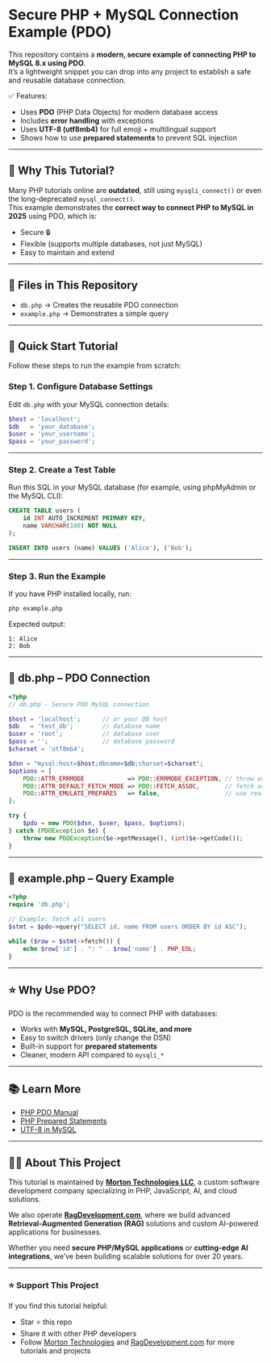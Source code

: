# Secure PHP + MySQL Connection Example (PDO)

This repository contains a **modern, secure example of connecting PHP to MySQL 8.x using PDO**.  
It’s a lightweight snippet you can drop into any project to establish a safe and reusable database connection.

✅ Features:
- Uses **PDO** (PHP Data Objects) for modern database access  
- Includes **error handling** with exceptions  
- Uses **UTF-8 (utf8mb4)** for full emoji + multilingual support  
- Shows how to use **prepared statements** to prevent SQL injection  

---

## 📌 Why This Tutorial?

Many PHP tutorials online are **outdated**, still using `mysqli_connect()` or even the long-deprecated `mysql_connect()`.  
This example demonstrates the **correct way to connect PHP to MySQL in 2025** using PDO, which is:
- Secure 🔒  
- Flexible (supports multiple databases, not just MySQL)  
- Easy to maintain and extend  

---

## 📂 Files in This Repository

- `db.php` → Creates the reusable PDO connection  
- `example.php` → Demonstrates a simple query  

---

## 🚀 Quick Start Tutorial

Follow these steps to run the example from scratch:

### Step 1. Configure Database Settings
Edit `db.php` with your MySQL connection details:

```php
$host = 'localhost';
$db   = 'your_database';
$user = 'your_username';
$pass = 'your_password';
```

---

### Step 2. Create a Test Table
Run this SQL in your MySQL database (for example, using phpMyAdmin or the MySQL CLI):

```sql
CREATE TABLE users (
    id INT AUTO_INCREMENT PRIMARY KEY,
    name VARCHAR(100) NOT NULL
);

INSERT INTO users (name) VALUES ('Alice'), ('Bob');
```

---

### Step 3. Run the Example
If you have PHP installed locally, run:

```bash
php example.php
```

Expected output:

```
1: Alice
2: Bob
```

---

## 🔑 db.php – PDO Connection

```php
<?php
// db.php - Secure PDO MySQL connection

$host = 'localhost';      // or your DB host
$db   = 'test_db';        // database name
$user = 'root';           // database user
$pass = '';               // database password
$charset = 'utf8mb4';

$dsn = "mysql:host=$host;dbname=$db;charset=$charset";
$options = [
    PDO::ATTR_ERRMODE            => PDO::ERRMODE_EXCEPTION, // throw exceptions
    PDO::ATTR_DEFAULT_FETCH_MODE => PDO::FETCH_ASSOC,       // fetch assoc arrays
    PDO::ATTR_EMULATE_PREPARES   => false,                  // use real prepared stmts
];

try {
    $pdo = new PDO($dsn, $user, $pass, $options);
} catch (PDOException $e) {
    throw new PDOException($e->getMessage(), (int)$e->getCode());
}
```

---

## 📄 example.php – Query Example

```php
<?php
require 'db.php';

// Example: fetch all users
$stmt = $pdo->query("SELECT id, name FROM users ORDER BY id ASC");

while ($row = $stmt->fetch()) {
    echo $row['id'] . ": " . $row['name'] . PHP_EOL;
}
```

---

## ⭐ Why Use PDO?

PDO is the recommended way to connect PHP with databases:
- Works with **MySQL, PostgreSQL, SQLite, and more**  
- Easy to switch drivers (only change the DSN)  
- Built-in support for **prepared statements**  
- Cleaner, modern API compared to `mysqli_*`  

---

## 📚 Learn More

- [PHP PDO Manual](https://www.php.net/manual/en/book.pdo.php)  
- [PHP Prepared Statements](https://www.php.net/manual/en/pdo.prepared-statements.php)  
- [UTF-8 in MySQL](https://dev.mysql.com/doc/refman/8.0/en/charset-unicode-utf8mb4.html)  

---

## 👨‍💻 About This Project

This tutorial is maintained by **[Morton Technologies LLC](https://mortontechdev.com)**, a custom software development company specializing in PHP, JavaScript, AI, and cloud solutions.  

We also operate **[RagDevelopment.com](https://ragdevelopment.com)**, where we build advanced **Retrieval-Augmented Generation (RAG)** solutions and custom AI-powered applications for businesses.  

Whether you need **secure PHP/MySQL applications** or **cutting-edge AI integrations**, we’ve been building scalable solutions for over 20 years.  

---

### ⭐ Support This Project
If you find this tutorial helpful:
- Star ⭐ this repo  
- Share it with other PHP developers  
- Follow [Morton Technologies](https://mortontechdev.com) and [RagDevelopment.com](https://ragdevelopment.com) for more tutorials and projects  
